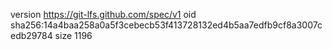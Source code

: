 version https://git-lfs.github.com/spec/v1
oid sha256:14a4baa258a0a5f3cebecb53f413728132ed4b5aa7edfb9cf8a3007cedb29784
size 1196
